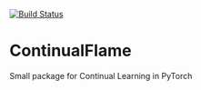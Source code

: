 [![Build Status](https://travis-ci.com/andrew-r96/ContinualFlame.svg?branch=main)](https://travis-ci.com/andrew-r96/ContinualFlame)
# ContinualFlame
Small package for Continual Learning in PyTorch
